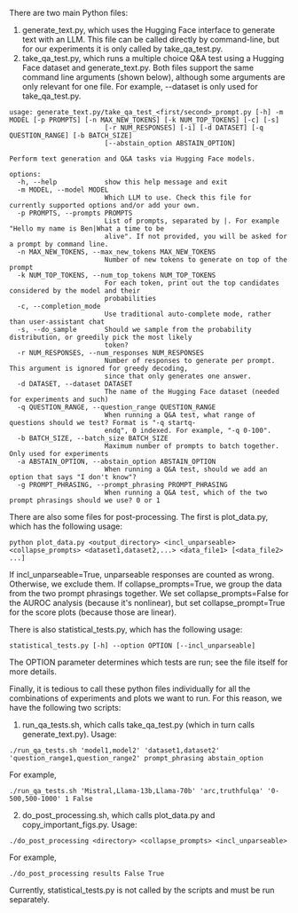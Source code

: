 There are two main Python files:
1. generate_text.py, which uses the Hugging Face interface to generate text with an LLM. This file can be called directly by command-line, but for our experiments it is only called by take_qa_test.py.
2. take_qa_test.py, which runs a multiple choice Q&A test using a Hugging Face dataset and generate_text.py.
Both files support the same command line arguments (shown below), although some arguments are only relevant for one file. For example, --dataset is only used for take_qa_test.py.

```
usage: generate_text.py/take_qa_test_<first/second>_prompt.py [-h] -m MODEL [-p PROMPTS] [-n MAX_NEW_TOKENS] [-k NUM_TOP_TOKENS] [-c] [-s]
                        [-r NUM_RESPONSES] [-i] [-d DATASET] [-q QUESTION_RANGE] [-b BATCH_SIZE]
                        [--abstain_option ABSTAIN_OPTION]

Perform text generation and Q&A tasks via Hugging Face models.

options:
  -h, --help            show this help message and exit
  -m MODEL, --model MODEL
                        Which LLM to use. Check this file for currently supported options and/or add your own.
  -p PROMPTS, --prompts PROMPTS
                        List of prompts, separated by |. For example "Hello my name is Ben|What a time to be
                        alive". If not provided, you will be asked for a prompt by command line.
  -n MAX_NEW_TOKENS, --max_new_tokens MAX_NEW_TOKENS
                        Number of new tokens to generate on top of the prompt
  -k NUM_TOP_TOKENS, --num_top_tokens NUM_TOP_TOKENS
                        For each token, print out the top candidates considered by the model and their
                        probabilities
  -c, --completion_mode
                        Use traditional auto-complete mode, rather than user-assistant chat
  -s, --do_sample       Should we sample from the probability distribution, or greedily pick the most likely
                        token?
  -r NUM_RESPONSES, --num_responses NUM_RESPONSES
                        Number of responses to generate per prompt. This argument is ignored for greedy decoding,
                        since that only generates one answer.
  -d DATASET, --dataset DATASET
                        The name of the Hugging Face dataset (needed for experiments and such)
  -q QUESTION_RANGE, --question_range QUESTION_RANGE
                        When running a Q&A test, what range of questions should we test? Format is "-q startq-
                        endq", 0 indexed. For example, "-q 0-100".
  -b BATCH_SIZE, --batch_size BATCH_SIZE
                        Maximum number of prompts to batch together. Only used for experiments
  -a ABSTAIN_OPTION, --abstain_option ABSTAIN_OPTION
                        When running a Q&A test, should we add an option that says "I don't know"?
  -g PROMPT_PHRASING, --prompt_phrasing PROMPT_PHRASING
                        When running a Q&A test, which of the two prompt phrasings should we use? 0 or 1
```
There are also some files for post-processing. The first is plot_data.py, which has the following usage:
```
python plot_data.py <output_directory> <incl_unparseable> <collapse_prompts> <dataset1,dataset2,...> <data_file1> [<data_file2> ...]
```
If incl_unparseable=True, unparseable responses are counted as wrong. Otherwise, we exclude them. If collapse_prompts=True, we group the data from the two prompt phrasings together. We set collapse_prompts=False for the AUROC analysis (because it's nonlinear), but set collapse_prompt=True for the score plots (because those are linear).

There is also statistical_tests.py, which has the following usage:
```
statistical_tests.py [-h] --option OPTION [--incl_unparseable]
```
The OPTION parameter determines which tests are run; see the file itself for more details.

Finally, it is tedious to call these python files individually for all the combinations of experiments and plots we want to run. For this reason, we have the following two scripts:
1. run_qa_tests.sh, which calls take_qa_test.py (which in turn calls generate_text.py). Usage:
```
./run_qa_tests.sh 'model1,model2' 'dataset1,dataset2' 'question_range1,question_range2' prompt_phrasing abstain_option
```
For example,
```
./run_qa_tests.sh 'Mistral,Llama-13b,Llama-70b' 'arc,truthfulqa' '0-500,500-1000' 1 False
```
2. do_post_processing.sh, which calls plot_data.py and copy_important_figs.py. Usage:
```
./do_post_processing <directory> <collapse_prompts> <incl_unparseable>
```
For example,
```
./do_post_processing results False True
```
Currently, statistical_tests.py is not called by the scripts and must be run separately.
